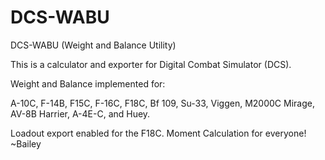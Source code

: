 # DCS-WABU
DCS-WABU (Weight and Balance Utility)

This is a calculator and exporter for Digital Combat Simulator (DCS).

Weight and Balance implemented for: 

A-10C, F-14B, F15C, F-16C, F18C, Bf 109, Su-33, Viggen, M2000C Mirage, AV-8B Harrier, A-4E-C, and Huey.

Loadout export enabled for the F18C. Moment Calculation for everyone!
~Bailey
